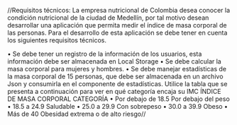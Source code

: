 //Requisitos técnicos:
La empresa nutricional de Colombia desea conocer la condición nutricional de la 
ciudad de Medellín, por tal motivo desean desarrollar una aplicación que permita 
medir el índice de masa corporal de las personas. Para el desarrollo de esta 
aplicación se debe tener en cuenta los siguientes requisitos técnicos.

• Se debe tener un registro de la información de los usuarios, esta 
información debe ser almacenada en Local Storage
• Se debe calcular la masa corporal para mujeres y hombres.
• Se debe manejar estadísticas de la masa corporal de 15 personas, que debe 
ser almacenada en un archivo Json y consumirla en el componente de 
estadísticas.
Utilice la tabla que se presenta a continuación para ver en qué categoría encaja su 
IMC
ÍNDICE DE MASA CORPORAL CATEGORÍA
• Por debajo de 18.5 Por debajo del peso
• 18.5 a 24.9 Saludable
• 25.0 a 29.9 Con sobrepeso
• 30.0 a 39.9 Obeso
• Más de 40 Obesidad extrema o de alto riesgo//
